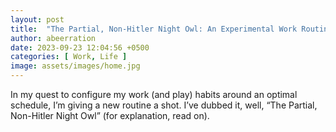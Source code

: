 ```yaml
---
layout: post
title:  "The Partial, Non-Hitler Night Owl: An Experimental Work Routine"
author: abeerration
date: 2023-09-23 12:04:56 +0500
categories: [ Work, Life ]
image: assets/images/home.jpg
---
```

In my quest to configure my work (and play) habits around an optimal schedule, I’m giving a new routine a shot. I’ve dubbed it, well, “The Partial, Non-Hitler Night Owl” (for explanation, read on).

